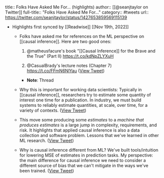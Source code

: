 title:: Folks Have Asked Me For... (highlights)
author:: [[@seanjtaylor on Twitter]]
full-title:: "Folks Have Asked Me For..."
category:: #tweets
url:: https://twitter.com/seanjtaylor/status/1427653859569115139

- Highlights first synced by [[Readwise]] [[Nov 19th, 2022]]
	- Folks have asked me for references on the ML perspective on [[causal inference]]. Here are two good ones:
	  
	  1. @matheusfacure's book "[[Causal Inference]] for the Brave and the True" (Part II) https://t.co/kdNpZLYXuH
	  
	  2. @CasualBrady's lecture notes (Chapter 7) https://t.co/FFmN6NlYau ([View Tweet](https://twitter.com/seanjtaylor/status/1427653859569115139))
		- **Note**: Thread
	- Why this is important for working data scientists: Typically in [[causal inference]], researchers try to estimate some quantity of interest one time for a publication. In industry, we must build systems to reliably estimate  quantities, at scale, over time, for a variety of contexts. ([View Tweet](https://twitter.com/seanjtaylor/status/1427655093378183170))
	- This move some producing some *estimates* to a *machine that produces estimates* is a large jump in complexity, requirements, and risk. It highlights that applied causal inference is also a data collection and software problem. Lessons that we've learned in other ML research. ([View Tweet](https://twitter.com/seanjtaylor/status/1427656245003972612))
	- Why is causal inference different from ML? We've built tools/intuition for lowering MSE of estimates in prediction tasks. My perspective: the main difference for causal inference we need to consider a different source of bias that we can't mitigate in the ways we've been trained. ([View Tweet](https://twitter.com/seanjtaylor/status/1427658863826767874))